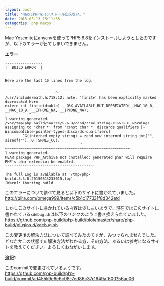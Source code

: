 ```yaml
---
layout: post
title: "MacにPHPをインストール出来ない。"
date: 2015-05-13 15:11:35
categories: php macos
---
```

<p>Mac Yosemiteにanyenvを使ってPHP5.6.8をインストールしようとしたのですが、以下のエラーが出てしまいできません。</p>

<p><strong>エラー</strong></p>



<pre class="lang-html prettyprint-override"><code>-----------------
|  BUILD ERROR  |
-----------------

Here are the last 10 lines from the log:

-----------------------------------------
                       ^
/usr/include/math.h:718:12: note: 'finite' has been explicitly marked deprecated here
extern int finite(double) __OSX_AVAILABLE_BUT_DEPRECATED(__MAC_10_0, __MAC_10_9, __IPHONE_NA, __IPHONE_NA);
           ^
1 warning generated.
/var/tmp/php-build/source/5.6.8/Zend/zend_string.c:65:28: warning: assigning to 'char *' from 'const char *' discards qualifiers [-Wincompatible-pointer-types-discards-qualifiers]
        CG(interned_empty_string) = zend_new_interned_string_int("", sizeof(""), 0 TSRMLS_CC);
                                  ^ ~~~~~~~~~~~~~~~~~~~~~~~~~~~~~~~~~~~~~~~~~~~~~~~~~~~~~~~~~
1 warning generated.
PEAR package PHP_Archive not installed: generated phar will require PHP's phar extension be enabled.
-----------------------------------------

The full Log is available at '/tmp/php-build.5.6.8.20150513233015.log'.
[Warn]: Aborting build.
</code></pre>

<p>このエラーについて調べて見ると以下のサイトに書かれていました。<br>
<a href="http://qiita.com/omega999/items/c5b1c177331f8d342efd" rel="nofollow">http://qiita.com/omega999/items/c5b1c177331f8d342efd</a></p>

<p>しかしこのサイトに書かれている内容は少し古いようで、現在ではこのサイトに書かれている<code>xdebug.sh</code>は以下のリンクのように書き換えられていました。<br>
<a href="https://github.com/php-build/php-build/blob/master/share/php-build/plugins.d/xdebug.sh" rel="nofollow">https://github.com/php-build/php-build/blob/master/share/php-build/plugins.d/xdebug.sh</a></p>

<p>この変更後の解決方法について調べてみたのですが、みつけられませんでした。どなたかこの状態での解決方法がわかる方、その方法、あるいは参考になるサイトを教えてください。よろしくおねがいします。</p>

<p><strong>追記1</strong></p>

<p>このcommitで変更されているようです。<br>
<a href="https://github.com/php-build/php-build/commit/ad455b9e6e6c08e7ed86c37c1649af600256ac06" rel="nofollow">https://github.com/php-build/php-build/commit/ad455b9e6e6c08e7ed86c37c1649af600256ac06</a></p>
